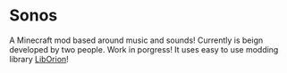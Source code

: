 Sonos
======

A Minecraft mod based around music and sounds!
Currently is beign developed by two people. Work in porgress!
It uses easy to use modding library [LibOrion](https://github.com/MineBartekSA/LibOrion)!
